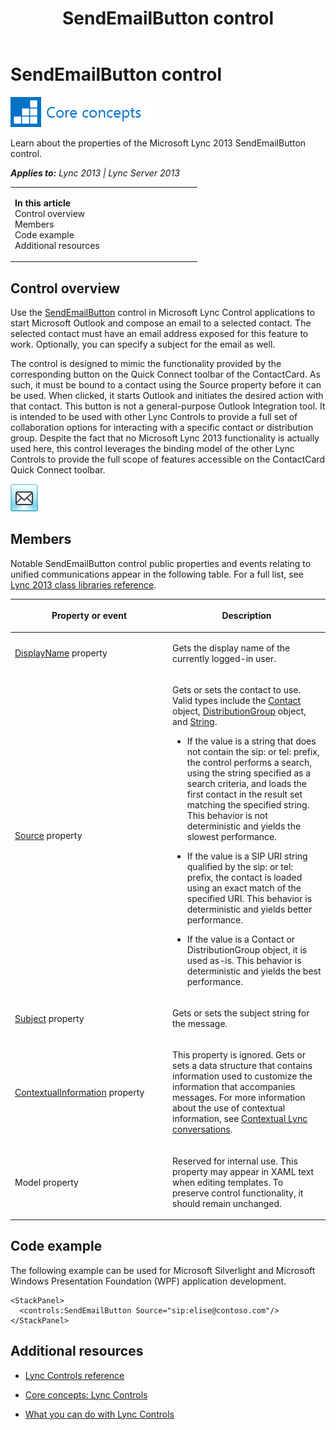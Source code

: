 ﻿---
title: SendEmailButton control
TOCTitle: SendEmailButton control
ms:assetid: 41b7ed45-b204-488e-8074-e3085a312560
ms:mtpsurl: https://msdn.microsoft.com/en-us/library/JJ945543(v=office.15)
ms:contentKeyID: 51541349
ms.date: 07/24/2014
mtps_version: v=office.15
dev_langs:
- xaml
---

# SendEmailButton control

![Core concepts](images/JJ933133.mod_icon_CoreConcepts_long(Office.15).png "Core concepts")

Learn about the properties of the Microsoft Lync 2013 SendEmailButton control.


_**Applies to:** Lync 2013 | Lync Server 2013_

<table>
<colgroup>
<col style="width: 50%" />
<col style="width: 50%" />
</colgroup>
<tbody>
<tr class="odd">
<td><p><strong>In this article</strong><br />
Control overview<br />
Members<br />
Code example<br />
Additional resources</p></td>
<td><p></p></td>
</tr>
</tbody>
</table>


## Control overview

Use the [SendEmailButton](sendemailbutton-class-microsoft-lync-controls_1.md) control in Microsoft Lync Control applications to start Microsoft Outlook and compose an email to a selected contact. The selected contact must have an email address exposed for this feature to work. Optionally, you can specify a subject for the email as well.

The control is designed to mimic the functionality provided by the corresponding button on the Quick Connect toolbar of the ContactCard. As such, it must be bound to a contact using the Source property before it can be used. When clicked, it starts Outlook and initiates the desired action with that contact. This button is not a general-purpose Outlook Integration tool. It is intended to be used with other Lync Controls to provide a full set of collaboration options for interacting with a specific contact or distribution group. Despite the fact that no Microsoft Lync 2013 functionality is actually used here, this control leverages the binding model of the other Lync Controls to provide the full scope of features accessible on the ContactCard Quick Connect toolbar.

![SendEmailButton Control](images/JJ945543.SendEmailButtonControl(Office.15).png "SendEmailButton Control")

## Members

Notable SendEmailButton control public properties and events relating to unified communications appear in the following table. For a full list, see [Lync 2013 class libraries reference](lync-2013-class-libraries-reference.md).

<table>
<colgroup>
<col style="width: 50%" />
<col style="width: 50%" />
</colgroup>
<thead>
<tr class="header">
<th><p>Property or event</p></th>
<th><p>Description</p></th>
</tr>
</thead>
<tbody>
<tr class="odd">
<td><p><a href="contactbase-displayname-property-microsoft-lync-controls_1.md">DisplayName</a> property</p></td>
<td><p>Gets the display name of the currently logged-in user.</p></td>
</tr>
<tr class="even">
<td><p><a href="contactbase-source-property-microsoft-lync-controls_1.md">Source</a> property</p></td>
<td><p>Gets or sets the contact to use. Valid types include the <a href="contact-class-microsoft-lync-model_2.md">Contact</a> object, <a href="distributiongroup-class-microsoft-lync-model-group_2.md">DistributionGroup</a> object, and <a href="http://go.microsoft.com/fwlink/?linkid=131086%26clcid=0x409">String</a>.</p>
<ul>
<li><p>If the value is a string that does not contain the sip: or tel: prefix, the control performs a search, using the string specified as a search criteria, and loads the first contact in the result set matching the specified string. This behavior is not deterministic and yields the slowest performance.</p></li>
<li><p>If the value is a SIP URI string qualified by the sip: or tel: prefix, the contact is loaded using an exact match of the specified URI. This behavior is deterministic and yields better performance.</p></li>
<li><p>If the value is a Contact or DistributionGroup object, it is used as-is. This behavior is deterministic and yields the best performance.</p></li>
</ul></td>
</tr>
<tr class="odd">
<td><p><a href="sendemailbutton-subject-property-microsoft-lync-controls_1.md">Subject</a> property</p></td>
<td><p>Gets or sets the subject string for the message.</p></td>
</tr>
<tr class="even">
<td><p><a href="contactbase-contextualinformation-property-microsoft-lync-controls_1.md">ContextualInformation</a> property</p></td>
<td><p>This property is ignored. Gets or sets a data structure that contains information used to customize the information that accompanies messages. For more information about the use of contextual information, see <a href="contextual-lync-conversations.md">Contextual Lync conversations</a>.</p></td>
</tr>
<tr class="odd">
<td><p>Model property</p></td>
<td><p>Reserved for internal use. This property may appear in XAML text when editing templates. To preserve control functionality, it should remain unchanged.</p></td>
</tr>
</tbody>
</table>


## Code example

The following example can be used for Microsoft Silverlight and Microsoft Windows Presentation Foundation (WPF) application development.

``` xaml
<StackPanel>
  <controls:SendEmailButton Source="sip:elise@contoso.com"/>
</StackPanel>
```

## Additional resources

  - [Lync Controls reference](lync-controls-reference.md)

  - [Core concepts: Lync Controls](core-concepts-lync-controls.md)

  - [What you can do with Lync Controls](what-you-can-do-with-lync-controls.md)


